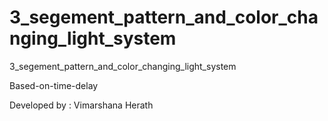 # 3_segement_pattern_and_color_changing_light_system
3_segement_pattern_and_color_changing_light_system

Based-on-time-delay

Developed by :
Vimarshana Herath 
